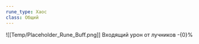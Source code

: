 ```yaml
---
rune_type: Хаос
class: Общий
---
```

![[Temp/Placeholder_Rune_Buff.png]]
Входящий урон от лучников -{0}%
